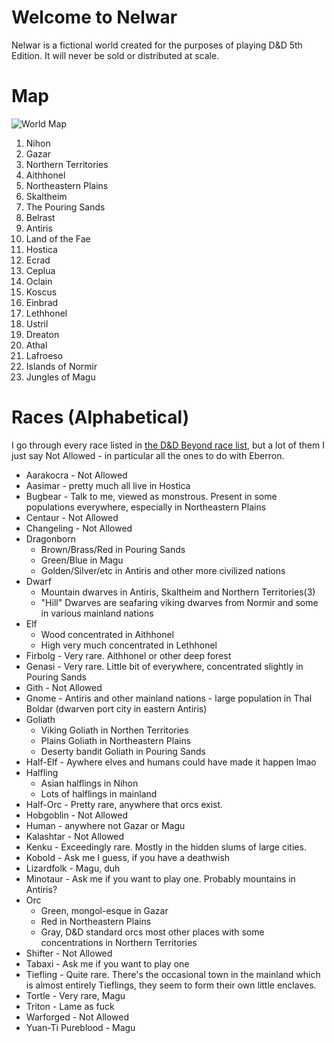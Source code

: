 # Welcome to Nelwar

Nelwar is a fictional world created for the purposes of playing D&D 5th Edition. It will never be sold or distributed at scale.

# Map
![World Map](Worldmap_colorized.png)

1. Nihon
2. Gazar
3. Northern Territories
4. Aithhonel
5. Northeastern Plains
6. Skaltheim
7. The Pouring Sands
8. Belrast
9. Antiris
10. Land of the Fae
11. Hostica
12. Ecrad
13. Ceplua
14. Oclain
15. Koscus
16. Einbrad
17. Lethhonel
18. Ustril
19. Dreaton
20. Athal
21. Lafroeso
22. Islands of Normir
23. Jungles of Magu

# Races (Alphabetical)

I go through every race listed in [the D&D Beyond race list](https://www.dndbeyond.com/characters/races), but a lot of them I just say Not Allowed - in particular all the ones to do with Eberron.

* Aarakocra - Not Allowed
* Aasimar - pretty much all live in Hostica
* Bugbear - Talk to me, viewed as monstrous. Present in some populations everywhere, especially in Northeastern Plains
* Centaur - Not Allowed
* Changeling - Not Allowed
* Dragonborn 
  * Brown/Brass/Red in Pouring Sands
  * Green/Blue in Magu
  * Golden/Silver/etc in Antiris and other more civilized nations
* Dwarf
  * Mountain dwarves in Antiris, Skaltheim and Northern Territories(3)
  * "Hill" Dwarves are seafaring viking dwarves from Normir and some in various mainland nations
* Elf
  * Wood concentrated in Aithhonel
  * High very much concentrated in Lethhonel
* Firbolg - Very rare. Aithhonel or other deep forest
* Genasi - Very rare. Little bit of everywhere, concentrated slightly in Pouring Sands
* Gith - Not Allowed
* Gnome - Antiris and other mainland nations - large population in Thal Boldar (dwarven port city in eastern Antiris)
* Goliath
  * Viking Goliath in Northen Territories
  * Plains Goliath in Northeastern Plains
  * Deserty bandit Goliath in Pouring Sands
* Half-Elf - Aywhere elves and humans could have made it happen lmao
* Halfling
  * Asian halflings in Nihon
  * Lots of halflings in mainland
* Half-Orc - Pretty rare, anywhere that orcs exist.
* Hobgoblin - Not Allowed
* Human - anywhere not Gazar or Magu
* Kalashtar - Not Allowed
* Kenku - Exceedingly rare. Mostly in the hidden slums of large cities.
* Kobold - Ask me I guess, if you have a deathwish
* Lizardfolk - Magu, duh
* Minotaur - Ask me if you want to play one. Probably mountains in Antiris?
* Orc
  * Green, mongol-esque in Gazar
  * Red in Northeastern Plains
  * Gray, D&D standard orcs most other places with some concentrations in Northern Territories
* Shifter - Not Allowed
* Tabaxi - Ask me if you want to play one
* Tiefling - Quite rare. There's the occasional town in the mainland which is almost entirely Tieflings, they seem to form their own little enclaves.
* Tortle - Very rare, Magu
* Triton - Lame as fuck
* Warforged - Not Allowed
* Yuan-Ti Pureblood - Magu




